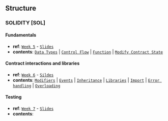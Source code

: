 ## Structure

### SOLIDITY \[SOL\]
#### Fundamentals
- **ref**: [`Week 5`](https://swinburne.instructure.com/courses/52786/modules/items/3673698) - [`Slides`](https://swinburne.instructure.com/courses/52786/files/26313982)
- **contents**: [`Data Types`](https://github.com/COS30049/cos30049_backend/blob/main/readings/%5BSOL%5D%20Fundamentals.md#data-types) | [`Control Flow`](https://github.com/COS30049/cos30049_backend/blob/main/readings/%5BSOL%5D%20Fundamentals.md#control-flow) | [`Function`](https://github.com/COS30049/cos30049_backend/blob/main/readings/%5BSOL%5D%20Fundamentals.md#function) | [`Modify Contract State`](https://github.com/COS30049/cos30049_backend/blob/main/readings/%5BSOL%5D%20Fundamentals.md#modify-contract-state)

#### Contract interactions and libraries
- **ref**: [`Week 6`](https://swinburne.instructure.com/courses/52786/pages/week-6?module_item_id=3673699) -  [`Sildes`](https://swinburne.instructure.com/courses/52786/files/26526976)
- **contents**: [`Modifiers`](https://github.com/COS30049/cos30049_backend/blob/main/readings/%5BSOL%5D%20Contract%20interactions%20and%20libraries.md#modifiers) | [`Events`](https://github.com/COS30049/cos30049_backend/blob/main/readings/%5BSOL%5D%20Contract%20interactions%20and%20libraries.md#events) | [`Inheritance`](https://github.com/COS30049/cos30049_backend/blob/main/readings/%5BSOL%5D%20Contract%20interactions%20and%20libraries.md#inheritance) | [`Libraries`](https://github.com/COS30049/cos30049_backend/blob/main/readings/%5BSOL%5D%20Contract%20interactions%20and%20libraries.md#libraries) | [`Import`](https://github.com/COS30049/cos30049_backend/blob/main/readings/%5BSOL%5D%20Contract%20interactions%20and%20libraries.md#import) | [`Error handling`](https://github.com/COS30049/cos30049_backend/blob/main/readings/%5BSOL%5D%20Contract%20interactions%20and%20libraries.md#error-handling) | [`Overloading`](https://github.com/COS30049/cos30049_backend/blob/main/readings/%5BSOL%5D%20Contract%20interactions%20and%20libraries.md#overloading) 

#### Testing
- **ref**: [`Week 7`](https://swinburne.instructure.com/courses/52786/pages/week-7?module_item_id=3673697) - [`Slides`](https://swinburne.instructure.com/courses/52786/files/26671054)
- **contents**:
